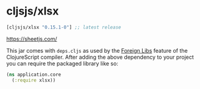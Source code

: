 # cljsjs/xlsx

[](dependency)
```clojure
[cljsjs/xlsx "0.15.1-0"] ;; latest release
```
[](/dependency)


https://sheetjs.com/

This jar comes with `deps.cljs` as used by the [Foreign Libs][flibs] feature
of the ClojureScript compiler. After adding the above dependency to your project
you can require the packaged library like so:

```clojure
(ns application.core
  (:require xlsx))
```

[flibs]: https://clojurescript.org/reference/packaging-foreign-deps
